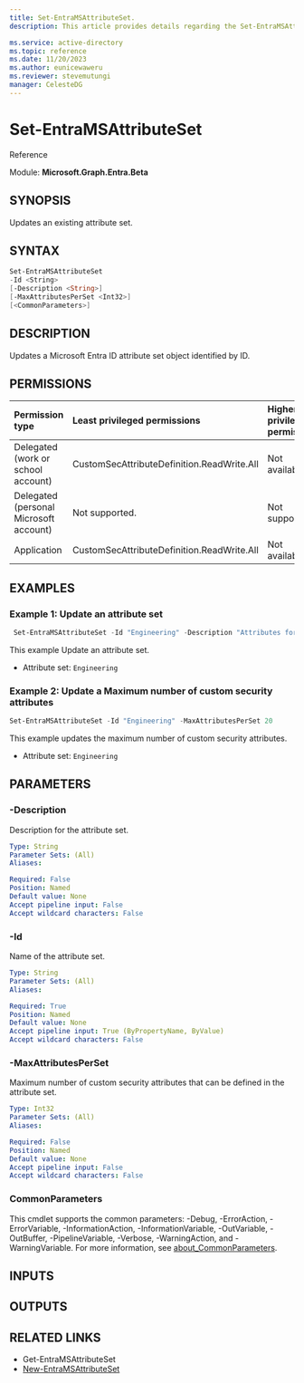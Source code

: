 ```yaml
---
title: Set-EntraMSAttributeSet.
description: This article provides details regarding the Set-EntraMSAttributeSet command.

ms.service: active-directory
ms.topic: reference
ms.date: 11/20/2023
ms.author: eunicewaweru
ms.reviewer: stevemutungi
manager: CelesteDG
---
```


# Set-EntraMSAttributeSet

Reference

Module: **Microsoft.Graph.Entra.Beta**

## SYNOPSIS

Updates an existing attribute set.

## SYNTAX

```powershell
Set-EntraMSAttributeSet 
-Id <String>
[-Description <String>]
[-MaxAttributesPerSet <Int32>]
[<CommonParameters>]
```

## DESCRIPTION

Updates a Microsoft Entra ID attribute set object identified by ID.

## PERMISSIONS

|Permission type|Least privileged permissions|Higher privileged permissions|
|:---|:---|:---|
|Delegated (work or school account)|CustomSecAttributeDefinition.ReadWrite.All|Not available.|
|Delegated (personal Microsoft account)|Not supported.|Not supported.|
|Application|CustomSecAttributeDefinition.ReadWrite.All|Not available.|

## EXAMPLES

### Example 1: Update an attribute set
  
```powershell
 Set-EntraMSAttributeSet -Id "Engineering" -Description "Attributes for cloud engineering team"
```

This example Update an attribute set.

- Attribute set: `Engineering`

### Example 2: Update a Maximum number of custom security attributes

```powershell
Set-EntraMSAttributeSet -Id "Engineering" -MaxAttributesPerSet 20
```

This example updates the maximum number of custom security attributes.

- Attribute set: `Engineering`

## PARAMETERS

### -Description

Description for the attribute set.

```yaml
Type: String
Parameter Sets: (All)
Aliases:

Required: False
Position: Named
Default value: None
Accept pipeline input: False
Accept wildcard characters: False
```

### -Id

Name of the attribute set.

```yaml
Type: String
Parameter Sets: (All)
Aliases:

Required: True
Position: Named
Default value: None
Accept pipeline input: True (ByPropertyName, ByValue)
Accept wildcard characters: False
```

### -MaxAttributesPerSet

Maximum number of custom security attributes that can be defined in the attribute set.

```yaml
Type: Int32
Parameter Sets: (All)
Aliases:

Required: False
Position: Named
Default value: None
Accept pipeline input: False
Accept wildcard characters: False
```

### CommonParameters

This cmdlet supports the common parameters: -Debug, -ErrorAction, -ErrorVariable, -InformationAction, -InformationVariable, -OutVariable, -OutBuffer, -PipelineVariable, -Verbose, -WarningAction, and -WarningVariable. For more information, see [about_CommonParameters](http://go.microsoft.com/fwlink/?LinkID=113216).

## INPUTS

## OUTPUTS

## RELATED LINKS

- Get-EntraMSAttributeSet
- [New-EntraMSAttributeSet](./New-EntraMSAttributeSet.md)
